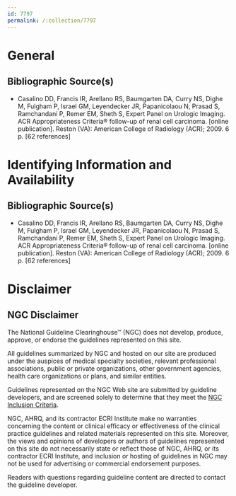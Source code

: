 ```yaml
---
id: 7797
permalink: /:collection/7797
---
```


# General

## Bibliographic Source(s)

- Casalino DD, Francis IR, Arellano RS, Baumgarten DA, Curry NS, Dighe M, Fulgham P, Israel GM, Leyendecker JR, Papanicolaou N, Prasad S, Ramchandani P, Remer EM, Sheth S, Expert Panel on Urologic Imaging. ACR Appropriateness Criteria® follow-up of renal cell carcinoma. [online publication]. Reston (VA): American College of Radiology (ACR); 2009. 6 p. [62 references]

# Identifying Information and Availability

## Bibliographic Source(s)

- Casalino DD, Francis IR, Arellano RS, Baumgarten DA, Curry NS, Dighe M, Fulgham P, Israel GM, Leyendecker JR, Papanicolaou N, Prasad S, Ramchandani P, Remer EM, Sheth S, Expert Panel on Urologic Imaging. ACR Appropriateness Criteria® follow-up of renal cell carcinoma. [online publication]. Reston (VA): American College of Radiology (ACR); 2009. 6 p. [62 references]

# Disclaimer

## NGC Disclaimer

The National Guideline Clearinghouse™ (NGC) does not develop, produce, approve, or endorse the guidelines represented on this site.

All guidelines summarized by NGC and hosted on our site are produced under the auspices of medical specialty societies, relevant professional associations, public or private organizations, other government agencies, health care organizations or plans, and similar entities.

Guidelines represented on the NGC Web site are submitted by guideline developers, and are screened solely to determine that they meet the [NGC Inclusion Criteria](/help-and-about/summaries/inclusion-criteria).

NGC, AHRQ, and its contractor ECRI Institute make no warranties concerning the content or clinical efficacy or effectiveness of the clinical practice guidelines and related materials represented on this site. Moreover, the views and opinions of developers or authors of guidelines represented on this site do not necessarily state or reflect those of NGC, AHRQ, or its contractor ECRI Institute, and inclusion or hosting of guidelines in NGC may not be used for advertising or commercial endorsement purposes.

Readers with questions regarding guideline content are directed to contact the guideline developer.

